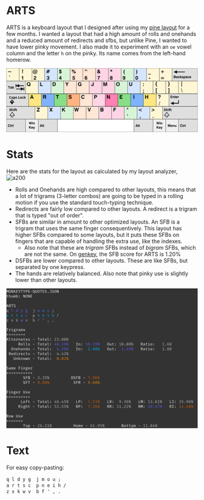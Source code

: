 # ARTS

ARTS is a keyboard layout that I designed after using my [pine layout](https://github.com/ClemenPine/pine) for a few months. I wanted a layout that had a high amount of rolls and onehands and a reduced amount of redirects and sfbs, but unlike Pine, I wanted to have lower pinky movement. I also made it to experiment with an `oe` vowel column and the letter `h` on the pinky. Its name comes from the left-hand homerow. 

![ARTS Layout](arts.svg)

# Stats

Here are the stats for the layout as calculated by my layout analyzer, ![a200](https://github.com/ClemenPine/200-analyzer)
- Rolls and Onehands are high compared to other layouts, this means that a lot of trigrams (3-letter combos) are going to be typed in a rolling motion if you use the standard touch-typing technique.
- Redirects are fairly low compared to other layouts. A redirect is a trigram that is typed "out of order".
- SFBs are similar in amount to other optimized layouts. An SFB is a trigram that uses the same finger consequentively. This layout has higher SFBs compared to some layouts, but it puts these SFBs on fingers that are capable of handling the extra use, like the indexes.
  - Also note that these are *trigram* SFBs instead of *bigram* SFBs, which are not the same. On [genkey](https://github.com/semilin/genkey), the SFB score for ARTS is 1.20%
- DSFBs are lower compared to other layouts. These are like SFBs, but separated by one keypress.
- The hands are relatively balanced. Also note that pinky use is slightly lower than other layouts.

![Analysis](arts-analysis.png)

# Text

For easy copy-pasting:
```
q l d y g  j m o u ;
a r t s c  p n e i h /
z x k w v  b f ' , .
```
